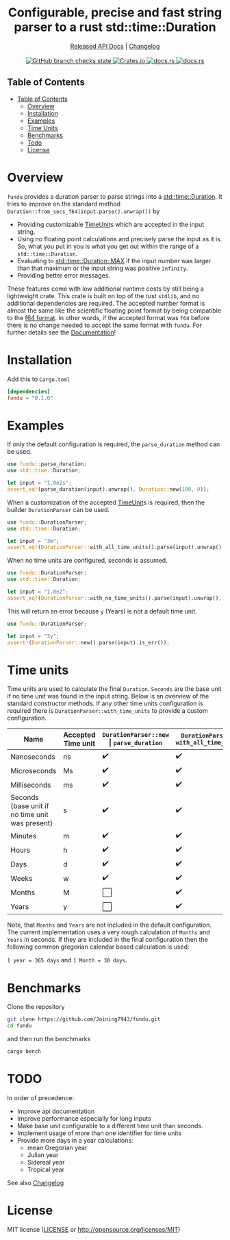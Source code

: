 <!--
 Copyright (c) 2023 Joining <joining@posteo.de>
 
 This software is released under the MIT License.
 https://opensource.org/licenses/MIT
-->

<h1 align="center">Configurable, precise and fast string parser to a rust std::time::Duration</h1>
<div align="center">
    <a href="https://docs.rs/crate/fundu/">Released API Docs</a>
    |
    <a href="https://github.com/Joining7943/fundu/blob/main/CHANGELOG.md">Changelog</a>
</div>
<br>
<div align="center">
    <a href="https://github.com/Joining7943/fundu/actions">
        <img src="https://github.com/Joining7943/fundu/actions/workflows/cicd.yml/badge.svg" alt="GitHub branch checks state">
    </a>
    <a href="https://crates.io/crates/fundu">
        <img src="https://img.shields.io/crates/v/fundu.svg" alt="Crates.io">
    </a>
    <a href="https://docs.rs/fundu/">
        <img src="https://docs.rs/fundu/badge.svg" alt="docs.rs">
    </a>
    <a href="https://github.com/rust-lang/rust">
        <img src="https://img.shields.io/badge/MSRV-1.60.0-brightgreen" alt="docs.rs">
    </a>
</div>

## Table of Contents

- [Table of Contents](#table-of-contents)
    - [Overview](#overview)
    - [Installation](#installation)
    - [Examples](#examples)
    - [Time Units](#time-units)
    - [Benchmarks](#benchmarks)
    - [Todo](#todo)
    - [License](#license)
  
# Overview

`fundu` provides a duration parser to parse strings into a [std::time::Duration](https://doc.rust-lang.org/std/time/struct.Duration.html). It tries to improve on the standard method `Duration::from_secs_f64(input.parse().unwrap())` by

- Providing customizable [TimeUnit](#time-units)s which are accepted in the input string.
- Using no floating point calculations and precisely parse the input as it is. So, what you put
in you is what you get out within the range of a `std::time::Duration`.
- Evaluating to [std::time::Duration::MAX](https://doc.rust-lang.org/std/time/struct.Duration.html#associatedconstant.MAX) if the input number was larger than that maximum or
the input string was positive `infinity`.
- Providing better error messages.

These features come with low additional runtime costs by still being a lightweight crate.
This crate is built on top of the rust `stdlib`, and no additional dependencies are required. The
accepted number format is almost the same like the scientific floating point format by being compatible to the [f64 format](https://doc.rust-lang.org/std/primitive.f64.html#impl-FromStr-for-f64). In other words, if the accepted format was `f64` before there is no change needed to accept the same format with `fundu`. For further details
see the [Documentation](https://docs.rs/crate/fundu)!

# Installation

Add this to `Cargo.toml`

```toml
[dependencies]
fundu = "0.1.0"
```

# Examples

If only the default configuration is required, the `parse_duration` method can be used.

```rust
use fundu::parse_duration;
use std::time::Duration;

let input = "1.0e2s";
assert_eq!(parse_duration(input).unwrap(), Duration::new(100, 0));
```

When a customization of the accepted [TimeUnit](#time-units)s is required, then the builder
`DurationParser` can be used.

```rust
use fundu::DurationParser;
use std::time::Duration;

let input = "3m";
assert_eq!(DurationParser::with_all_time_units().parse(input).unwrap(), Duration::new(180, 0));
```

When no time units are configured, seconds is assumed.

```rust
use fundu::DurationParser;
use std::time::Duration;

let input = "1.0e2";
assert_eq!(DurationParser::with_no_time_units().parse(input).unwrap(), Duration::new(100, 0));
```

This will return an error because `y` (Years) is not a default time unit.

```rust
use fundu::DurationParser;

let input = "3y";
assert!(DurationParser::new().parse(input).is_err());
```

# Time units

Time units are used to calculate the final `Duration`. `Seconds` are the base unit if no time unit was found in the input string. Below is an overview of the standard constructor methods. If any other time units configuration is required there is `DurationParser::with_time_units` to provide a custom configuration.

Name | Accepted Time unit | `DurationParser::new` \| `parse_duration` | `DurationParser::` `with_all_time_units` | `DurationParser::` `with_no_time_units`
--- | --- | --- | --- | ---
Nanoseconds | ns | :heavy_check_mark: | :heavy_check_mark: | :white_large_square:
Microseconds | Ms | :heavy_check_mark: | :heavy_check_mark: | :white_large_square:
Milliseconds | ms | :heavy_check_mark: | :heavy_check_mark: | :white_large_square:
Seconds (base unit if no time unit was present) | s | :heavy_check_mark: | :heavy_check_mark: | :white_large_square: (seconds is still used as base)
Minutes | m | :heavy_check_mark: | :heavy_check_mark: | :white_large_square:
Hours | h | :heavy_check_mark: | :heavy_check_mark: | :white_large_square:
Days | d | :heavy_check_mark: | :heavy_check_mark: | :white_large_square:
Weeks | w | :heavy_check_mark: | :heavy_check_mark: | :white_large_square:
Months | M | :white_large_square: | :heavy_check_mark: | :white_large_square:
Years | y | :white_large_square: | :heavy_check_mark: | :white_large_square:

Note, that `Months` and `Years` are not included in the default configuration. The current
implementation uses a very rough calculation of `Months` and `Years` in seconds. If they are
included in the final configuration then the following common gregorian calendar based calculation
is used:

`1 year = 365 days` and `1 Month = 30 days`.

# Benchmarks

Clone the repository

```bash
git clone https://github.com/Joining7943/fundu.git
cd fundu
```

and then run the benchmarks

```bash
cargo bench
```

# TODO

In order of precedence:

- Improve api documentation
- Improve performance especially for long inputs
- Make base unit configurable to a different time unit than seconds.
- Implement usage of more than one identifier for time units
- Provide more days in a year calculations:
    - mean Gregorian year
    - Julian year
    - Sidereal year
    - Tropical year

See also [Changelog](CHANGELOG.md)

# License

MIT license ([LICENSE](LICENSE) or <http://opensource.org/licenses/MIT>)
